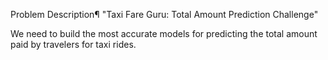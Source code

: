 
Problem Description¶
"Taxi Fare Guru: Total Amount Prediction Challenge"

We need to build the most accurate models for predicting the total amount paid by travelers for taxi rides.


